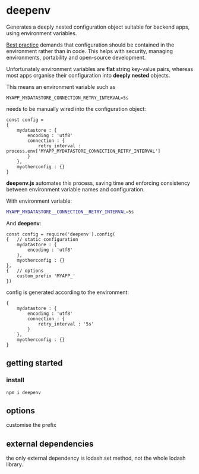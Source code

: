 # deepenv
Generates a deeply nested configuration object suitable for backend apps, using environment variables.

[Best practice](https://12factor.net/config) demands that configuration should be contained in the environment rather than in code. This helps with security, managing environments, portability and open-source development.

Unfortunately environment variables are **flat** string key-value pairs, whereas most apps organise their configuration into **deeply nested** objects.

This means an environment variable such as
```
MYAPP_MYDATASTORE_CONNECTION_RETRY_INTERVAL=5s
```

needs to be manually wired into the configuration object:
```
const config = 
{
    mydatastore : {
        encoding : 'utf8'
        connection : {
            retry_interval : process.env['MYAPP_MYDATASTORE_CONNECTION_RETRY_INTERVAL']
        }
    },
    myotherconfig : {}
}
```

**deepenv.js** automates this process, saving time and enforcing consistency between environment variable names and configuration.

With environment variable:
```bash
MYAPP_MYDATASTORE__CONNECTION__RETRY_INTERVAL=5s
```

And **deepenv**:
```
const config = require('deepenv').config(
{   // static configuration
    mydatastore : {
        encoding : 'utf8'
    },
    myotherconfig : {}
}, 
{   // options
    custom_prefix 'MYAPP_'
})
```

config is generated according to the environment:

```node
{
    mydatastore : {
        encoding : 'utf8'
        connection : {
            retry_interval : '5s'
        }
    },
    myotherconfig : {}
}
```


## getting started

### install 

```npm i deepenv```



## options

customise the prefix

## external dependencies

the only external dependency is lodash.set method, not the whole lodash library.
